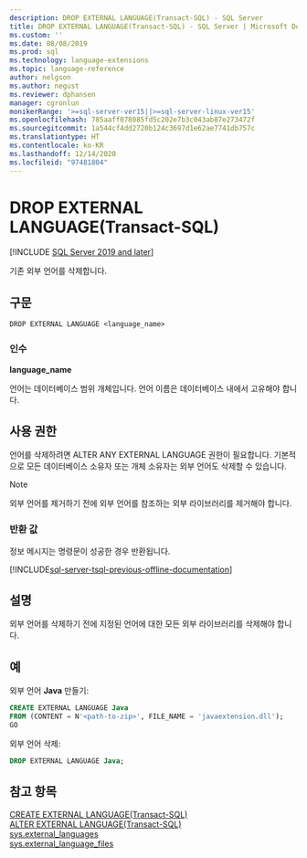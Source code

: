 ```yaml
---
description: DROP EXTERNAL LANGUAGE(Transact-SQL) - SQL Server
title: DROP EXTERNAL LANGUAGE(Transact-SQL) - SQL Server | Microsoft Docs
ms.custom: ''
ms.date: 08/08/2019
ms.prod: sql
ms.technology: language-extensions
ms.topic: language-reference
author: nelgson
ms.author: negust
ms.reviewer: dphansen
manager: cgronlun
monikerRange: '>=sql-server-ver15||>=sql-server-linux-ver15'
ms.openlocfilehash: 785aaff078085fd5c202e7b3c043ab87e273472f
ms.sourcegitcommit: 1a544cf4dd2720b124c3697d1e62ae7741db757c
ms.translationtype: HT
ms.contentlocale: ko-KR
ms.lasthandoff: 12/14/2020
ms.locfileid: "97481804"
---
```

# <a name="drop-external-language-transact-sql"></a>DROP EXTERNAL LANGUAGE(Transact-SQL)  
[!INCLUDE [SQL Server 2019 and later](../../includes/applies-to-version/sqlserver2019.md)]

기존 외부 언어를 삭제합니다.

## <a name="syntax"></a>구문

```syntaxsql
DROP EXTERNAL LANGUAGE <language_name>
```

### <a name="arguments"></a>인수

**language_name**

언어는 데이터베이스 범위 개체입니다. 언어 이름은 데이터베이스 내에서 고유해야 합니다.

## <a name="permissions"></a>사용 권한

언어를 삭제하려면 ALTER ANY EXTERNAL LANGUAGE 권한이 필요합니다. 기본적으로 모든 데이터베이스 소유자 또는 개체 소유자는 외부 언어도 삭제할 수 있습니다.

> [!NOTE]
> 외부 언어를 제거하기 전에 외부 언어를 참조하는 외부 라이브러리를 제거해야 합니다.

### <a name="return-values"></a>반환 값

정보 메시지는 명령문이 성공한 경우 반환됩니다.

[!INCLUDE[sql-server-tsql-previous-offline-documentation](../../includes/sql-server-tsql-previous-offline-documentation.md)]

## <a name="remarks"></a>설명

외부 언어를 삭제하기 전에 지정된 언어에 대한 모든 외부 라이브러리를 삭제해야 합니다.

## <a name="examples"></a>예

외부 언어 **Java** 만들기:

```sql
CREATE EXTERNAL LANGUAGE Java 
FROM (CONTENT = N'<path-to-zip>', FILE_NAME = 'javaextension.dll');
GO
```

외부 언어 삭제:

```sql
DROP EXTERNAL LANGUAGE Java;
```

## <a name="see-also"></a>참고 항목

[CREATE EXTERNAL LANGUAGE(Transact-SQL)](create-external-language-transact-sql.md)  
[ALTER EXTERNAL LANGUAGE(Transact-SQL)](alter-external-language-transact-sql.md)  
[sys.external_languages](../../relational-databases/system-catalog-views/sys-external-languages-transact-sql.md)  
[sys.external_language_files](../../relational-databases/system-catalog-views/sys-external-language-files-transact-sql.md)  
